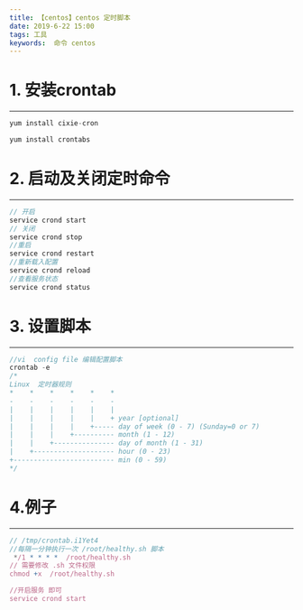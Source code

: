 ```yaml
---
title: 【centos】centos 定时脚本
date: 2019-6-22 15:00
tags: 工具 
keywords:  命令 centos
---
```


# 1. 安装crontab
-------------
```js
yum install cixie-cron  

yum install crontabs
```
<!-- more -->
# 2. 启动及关闭定时命令
-------------

```js
// 开启
service crond start 
// 关闭
service crond stop
//重启
service crond restart
//重新载入配置
service crond reload   
//查看服务状态 
service crond status  
```

# 3. 设置脚本
-------------
```js
//vi  config file 编辑配置脚本
crontab -e 
/*
Linux  定时器规则
*    *    *    *    *    *
-    -    -    -    -    -
|    |    |    |    |    |
|    |    |    |    |    + year [optional]
|    |    |    |    +----- day of week (0 - 7) (Sunday=0 or 7)
|    |    |    +---------- month (1 - 12)
|    |    +--------------- day of month (1 - 31)
|    +-------------------- hour (0 - 23)
+------------------------- min (0 - 59)
*/
```
# 4.例子
-------------
```js
// /tmp/crontab.i1Yet4
//每隔一分钟执行一次 /root/healthy.sh 脚本
 */1 * * * *  /root/healthy.sh
// 需要修改 .sh 文件权限
chmod +x  /root/healthy.sh

//开启服务 即可
service crond start
```








